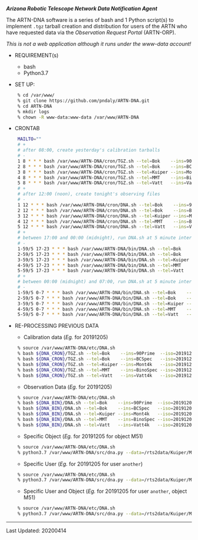 ***Arizona Robotic Telescope Network Data Notification Agent***

The ARTN-DNA software is a series of bash and 1 Python script(s) to implement `.tgz` tarball creation and
distribution for users of the ARTN who have requested data via the *Observation Request Portal* (ARTN-ORP).

*This is not a web application although it runs under the www-data account!*

* REQUIREMENT(s)
   - bash
   - Python3.7

* SET UP:
    ```bash
     % cd /var/www/
     % git clone https://github.com/pndaly/ARTN-DNA.git
     % cd ARTN-DNA
     % mkdir logs
     % chown -R www-data:www-data /var/www/ARTN-DNA
    ```
 
* CRONTAB
    ```bash
     MAILTO=""
     # +
     # after 08:00, create yesterday's calibration tarballs
     # -
     1 8 * * * bash /var/www/ARTN-DNA/cron/TGZ.sh --tel=Bok    --ins=90Prime  --iso=`date --date="yesterday" +\%Y\%m\%d` >> /tmp/TGZ.cron.log 2>&1
     2 8 * * * bash /var/www/ARTN-DNA/cron/TGZ.sh --tel=Bok    --ins=BCSpec   --iso=`date --date="yesterday" +\%Y\%m\%d` >> /tmp/TGZ.cron.log 2>&1
     3 8 * * * bash /var/www/ARTN-DNA/cron/TGZ.sh --tel=Kuiper --ins=Mont4k   --iso=`date --date="yesterday" +\%Y\%m\%d` >> /tmp/TGZ.cron.log 2>&1
     4 8 * * * bash /var/www/ARTN-DNA/cron/TGZ.sh --tel=MMT    --ins=BinoSpec --iso=`date --date="yesterday" +\%Y\%m\%d` >> /tmp/TGZ.cron.log 2>&1
     5 8 * * * bash /var/www/ARTN-DNA/cron/TGZ.sh --tel=Vatt   --ins=Vatt4k   --iso=`date --date="yesterday" +\%Y\%m\%d` >> /tmp/TGZ.cron.log 2>&1
     # +
     # after 12:00 (noon), create tonight's observing files
     # -
     1 12 * * * bash /var/www/ARTN-DNA/cron/DNA.sh --tel=Bok    --ins=90Prime  >> /tmp/DNA.cron.log 2>&1
     2 12 * * * bash /var/www/ARTN-DNA/cron/DNA.sh --tel=Bok    --ins=BCSpec   >> /tmp/DNA.cron.log 2>&1
     3 12 * * * bash /var/www/ARTN-DNA/cron/DNA.sh --tel=Kuiper --ins=Mont4k   >> /tmp/DNA.cron.log 2>&1
     4 12 * * * bash /var/www/ARTN-DNA/cron/DNA.sh --tel=MMT    --ins=BinoSpec >> /tmp/DNA.cron.log 2>&1
     5 12 * * * bash /var/www/ARTN-DNA/cron/DNA.sh --tel=Vatt   --ins=Vatt4k   >> /tmp/DNA.cron.log 2>&1
     # +
     # between 17:00 and 00:00 (midnight), run DNA.sh at 5 minute intervals
     # -
     1-59/5 17-23 * * * bash /var/www/ARTN-DNA/bin/DNA.sh --tel=Bok    --ins=90Prime  --gmail >> /tmp/DNA.log 2>&1
     2-59/5 17-23 * * * bash /var/www/ARTN-DNA/bin/DNA.sh --tel=Bok    --ins=BCSpec   --gmail >> /tmp/DNA.log 2>&1
     3-59/5 17-23 * * * bash /var/www/ARTN-DNA/bin/DNA.sh --tel=Kuiper --ins=Mont4k   --gmail >> /tmp/DNA.log 2>&1
     4-59/5 17-23 * * * bash /var/www/ARTN-DNA/bin/DNA.sh --tel=MMT    --ins=BinoSpec --gmail >> /tmp/DNA.log 2>&1
     5-59/5 17-23 * * * bash /var/www/ARTN-DNA/bin/DNA.sh --tel=Vatt   --ins=Vatt4k   --gmail >> /tmp/DNA.log 2>&1
     # +
     # between 00:00 (midnight) and 07:00, run DNA.sh at 5 minute intervals
     # -
     1-59/5 0-7 * * * bash /var/www/ARTN-DNA/bin/DNA.sh --tel=Bok    --ins=90Prime  --iso=`date --date="yesterday" +\%Y\%m\%d` --gmail >> /tmp/DNA.log 2>&1
     2-59/5 0-7 * * * bash /var/www/ARTN-DNA/bin/DNA.sh --tel=Bok    --ins=BCSpec   --iso=`date --date="yesterday" +\%Y\%m\%d` --gmail >> /tmp/DNA.log 2>&1
     3-59/5 0-7 * * * bash /var/www/ARTN-DNA/bin/DNA.sh --tel=Kuiper --ins=Mont4k   --iso=`date --date="yesterday" +\%Y\%m\%d` --gmail >> /tmp/DNA.log 2>&1
     4-59/5 0-7 * * * bash /var/www/ARTN-DNA/bin/DNA.sh --tel=MMT    --ins=BinoSpec --iso=`date --date="yesterday" +\%Y\%m\%d` --gmail >> /tmp/DNA.log 2>&1
     5-59/5 0-7 * * * bash /var/www/ARTN-DNA/bin/DNA.sh --tel=Vatt   --ins=Vatt4k   --iso=`date --date="yesterday" +\%Y\%m\%d` --gmail >> /tmp/DNA.log 2>&1
    ```

* RE-PROCESSING PREVIOUS DATA
    - Calibration data (*Eg.* for 20191205)
    ```bash
     % source /var/www/ARTN-DNA/etc/DNA.sh
     % bash ${DNA_CRON}/TGZ.sh --tel=Bok    --ins=90Prime  --iso=20191205 --dry-run
     % bash ${DNA_CRON}/TGZ.sh --tel=Bok    --ins=BCSpec   --iso=20191205 --dry-run
     % bash ${DNA_CRON}/TGZ.sh --tel=Kuiper --ins=Mont4k   --iso=20191205 --dry-run
     % bash ${DNA_CRON}/TGZ.sh --tel=MMT    --ins=BinoSpec --iso=20191205 --dry-run
     % bash ${DNA_CRON}/TGZ.sh --tel=Vatt   --ins=Vatt4k   --iso=20191205 --dry-run
    ```
    - Observation Data (*Eg.* for 20191205)
    ```bash
     % source /var/www/ARTN-DNA/etc/DNA.sh
     % bash ${DNA_BIN}/DNA.sh --tel=Bok    --ins=90Prime  --iso=20191205 --over-ride --send-gmail --dry-run
     % bash ${DNA_BIN}/DNA.sh --tel=Bok    --ins=BCSpec   --iso=20191205 --over-ride --send-gmail --dry-run
     % bash ${DNA_BIN}/DNA.sh --tel=Kuiper --ins=Mont4k   --iso=20191205 --over-ride --send-gmail --dry-run
     % bash ${DNA_BIN}/DNA.sh --tel=MMT    --ins=BinoSpec --iso=20191205 --over-ride --send-gmail --dry-run
     % bash ${DNA_BIN}/DNA.sh --tel=Vatt   --ins=Vatt4k   --iso=20191205 --over-ride --send-gmail --dry-run
    ```
    - Specific Object (*Eg.* for 20191205 for object M51)
    ```bash
     % source /var/www/ARTN-DNA/etc/DNA.sh
     % python3.7 /var/www/ARTN-DNA/src/dna.py --data=/rts2data/Kuiper/Mont4k/20191205 --json=/rts2data/Kuiper/Mont4k/20191205/.dna.json --iso=20191205 --telescope=Kuiper --instrument=Mont4k --object=M51
    ```

    - Specific User (*Eg.* for 20191205 for user `another`)
    ```bash
     % source /var/www/ARTN-DNA/etc/DNA.sh
     % python3.7 /var/www/ARTN-DNA/src/dna.py --data=/rts2data/Kuiper/Mont4k/20191205 --json=/rts2data/Kuiper/Mont4k/20191205/.dna.json --iso=20191205 --telescope=Kuiper --instrument=Mont4k --user=another
    ```

    - Specific User and Object (*Eg.* for 20191205 for user `another`, object M51)
    ```bash
     % source /var/www/ARTN-DNA/etc/DNA.sh
     % python3.7 /var/www/ARTN-DNA/src/dna.py --data=/rts2data/Kuiper/Mont4k/20191205 --json=/rts2data/Kuiper/Mont4k/20191205/.dna.json --iso=20191205 --telescope=Kuiper --instrument=Mont4k --object=M51 --user=another
    ```

------------------------------------------------------------------------------------------------------------------------

Last Updated: 20200414
